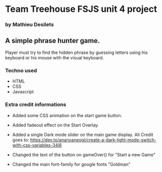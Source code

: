 # Team Treehouse FSJS unit 4 project
### by Mathieu Desilets

## A simple phrase hunter game.
Player must try to find the hidden phrase by guessing letters using his keyboard or his mouse with the visual keyboard.


### Techno used
- HTML
- CSS
- Javascript
 

### Extra credit informations

- Added some CSS animation on the start game button.

- Added fadeout effect on the Start Overlay.

- Added a single Dark mode slider on the main game display.
  All Credit goes to: https://dev.to/ananyaneogi/create-a-dark-light-mode-switch-with-css-variables-34l8

- Changed the text of the button on gameOver() for "Start a new Game"

- Changed the main font-family for google fonts "Goldman"


